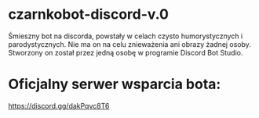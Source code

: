 # czarnkobot-discord-v.0
Śmieszny bot na discorda, powstały w celach czysto humorystycznych i parodystycznych. Nie ma on na celu znieważenia ani obrazy żadnej osoby. Stworzony on został przez jedną osobę
w programie Discord Bot Studio. 

# Oficjalny serwer wsparcia bota:
https://discord.gg/dakPqvc8T6
